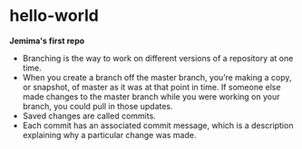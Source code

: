 # hello-world
<p><b>Jemima's first repo</b></p>
<ul><li>Branching is the way to work on different versions of a repository at one time.</li>
<li>When you create a branch off the master branch, you’re making a copy, or snapshot, of master as it was at that point in time. If someone else made changes to the master branch while you were working on your branch, you could pull in those updates.</li>
<li>Saved changes are called commits.</li>
<li>Each commit has an associated commit message, which is a description explaining why a particular change was made.</li></ul>
